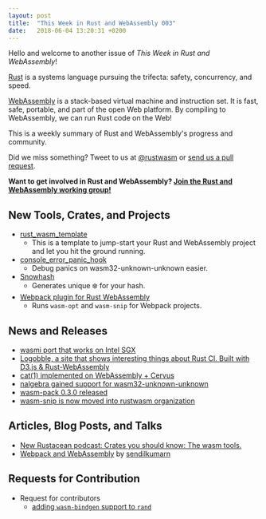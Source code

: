 ```yaml
---
layout: post
title:  "This Week in Rust and WebAssembly 003"
date:   2018-06-04 13:20:31 +0200
---
```


Hello and welcome to another issue of *This Week in Rust and WebAssembly*!

[Rust](https://rust-lang.org) is a systems language pursuing the trifecta: safety, concurrency, and speed.

[WebAssembly](http://webassembly.org) is a stack-based virtual machine and instruction set. It is fast, safe, portable, and part of the open Web platform. By compiling to WebAssembly, we can run Rust code on the Web!

This is a weekly summary of Rust and WebAssembly's progress and community.

Did we miss something? Tweet to us at [@rustwasm](https://twitter.com/rustwasm) or [send us a pull request](https://github.com/rustwasm/rustwasm.github.io).

**Want to get involved in Rust and WebAssembly? [Join the Rust and WebAssembly working group!][get-involved]**

[get-involved]: https://github.com/rustwasm/team/blob/master/README.md#get-involved

## New Tools, Crates, and Projects
* [rust_wasm_template](https://github.com/rustwasm/rust_wasm_template)
    - This is a template to jump-start your Rust and WebAssembly project and let you hit the ground running.
* [console_error_panic_hook](https://github.com/rustwasm/console_error_panic_hook)
    - Debug panics on wasm32-unknown-unknown easier.
* [Snowhash](https://joshleeb.com/posts/rust-wasm-snowhash/)
    - Generates unique ❄️ for your hash.
* [Webpack plugin for Rust WebAssembly](https://github.com/xtuc/rust-plugin)
    - Runs `wasm-opt` and `wasm-snip` for Webpack projects.

## News and Releases
* [wasmi port that works on Intel SGX](https://twitter.com/mgattozzi/status/1000370042331070466)
* [Logobble, a site that shows interesting things about Rust CI. Built with D3.js & Rust-WebAssembly](https://aidanhs.com/logobble/)
* [cat(1) implemented on WebAssembly + Cervus](https://www.reddit.com/r/rust/comments/8mhddt/cat1_implemented_on_webassembly_cervus/)
* [nalgebra gained support for wasm32-unknown-unknown](http://nalgebra.org/wasm_and_embedded_programming/)
* [wasm-pack  0.3.0 released](https://twitter.com/ag_dubs/status/1002185432581492736)
* [wasm-snip is now moved into rustwasm organization](https://github.com/rustwasm/wasm-snip)

## Articles, Blog Posts, and Talks
* [New Rustacean podcast: Crates you should know: The wasm tools.](https://newrustacean.com/show_notes/cysk/wasm/index.html)
* [Webpack and WebAssembly](https://speakerdeck.com/sendilkumarn/webpack-and-webassembly) by [sendilkumarn](https://twitter.com/sendilkumarn)

## Requests for Contribution
* Request for contributors
    - [adding `wasm-bindgen` support to `rand`](https://www.reddit.com/r/rust/comments/8msrfp/help_add_wasmbindgen_support_to_rand/)
